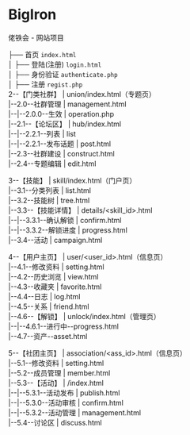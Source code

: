 # BigIron  
佬铁会 - 网站项目  
  
├── 首页 `index.html`  
│ ├── 登陆(注册) `login.html`  
│ ├── 身份验证 `authenticate.php`  
│ ├── 注册 `regist.php`  
2--【门类社群】 | union/index.html（专题页）  
|--2.0--社群管理 | management.html  
|--|--2.0.0--生效 | operation.php  
|--2.1--【论坛区】 | hub/index.html  
|--|--2.2.1--列表 | list  
|--|--2.2.1--发布话题 | post.html  
|--2.3--社群建设 | construct.html  
|--2.4--专题编辑 | edit.html  
  
3--【技能】 | skill/index.html（门户页）  
|--3.1--分类列表 | list.html  
|--3.2--技能树 | tree.html  
|--3.3--【技能详情】 | details/<skill_id>.html  
|--|--3.3.1--确认解锁 | confirm.html  
|--|--3.3.2--解锁进度 | progress.html  
|--3.4--活动 | campaign.html  
  
4--【用户主页】 | user/<user_id>.html（信息页）  
|--4.1--修改资料 | setting.html  
|--4.2--历史浏览 | view.html  
|--4.3--收藏夹 | favorite.html  
|--4.4--日志 | log.html  
|--4.5--关系 | friend.html  
|--4.6--【解锁】 | unlock/index.html（管理页）  
|--|--4.6.1--进行中--progress.html  
|--4.7--资产--asset.html
  
5--【社团主页】 | association/<ass_id>.html（信息页）  
|--5.1--修改资料 | setting.html  
|--5.2--成员管理 | member.html  
|--5.3--【活动】 | /index.html  
|--|--5.3.1--活动发布 | publish.html  
|--|--5.3.0--活动审核 | confirm.html  
|--|--5.3.2--活动管理 | management.html  
|--5.4--讨论区 | discuss.html  
